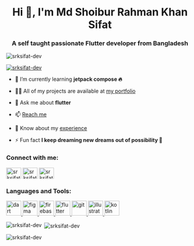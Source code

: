 <h1 align="center">Hi 👋, I'm Md Shoibur Rahman Khan Sifat</h1>
<h3 align="center">A self taught passionate Flutter developer from Bangladesh</h3>

<p align="left"> <img src="https://komarev.com/ghpvc/?username=srksifat-dev&label=Profile%20views&color=0e75b6&style=flat" alt="srksifat-dev" /> </p>

<p align="left"> <a href="https://github.com/ryo-ma/github-profile-trophy"><img src="https://github-profile-trophy.vercel.app/?username=srksifat-dev" alt="srksifat-dev" /></a> </p>

- 🌱 I’m currently learning **jetpack compose 🔥**

- 👨‍💻 All of my projects are available at [my portfolio](https://imsifat.web.app)

- 💬 Ask me about **flutter**

- 📫 [Reach me](mailto:srksifat.dev@gmail.com)

- 📄 Know about my [experience](https://github.com/srksifat-dev/public_assets/raw/main/md_shoibur_rahman_khan_sifat_resume.pdf)

- ⚡ Fun fact **I keep dreaming new dreams out of possibility 🤞**

<h3 align="left">Connect with me:</h3>
<p align="left">
<a href="https://twitter.com/srksifat_dev" target="blank"><img align="center" src="https://raw.githubusercontent.com/rahuldkjain/github-profile-readme-generator/master/src/images/icons/Social/twitter.svg" alt="srksifat_dev" height="30" width="40" /></a>
<a href="https://linkedin.com/in/srksifatdev" target="blank"><img align="center" src="https://raw.githubusercontent.com/rahuldkjain/github-profile-readme-generator/master/src/images/icons/Social/linked-in-alt.svg" alt="srksifatdev" height="30" width="40" /></a>
<a href="https://www.youtube.com/channel/UCUaEpxAI4d4DsHvdO5ffKJw/?sub_confirmation=1" target="blank"><img align="center" src="https://raw.githubusercontent.com/rahuldkjain/github-profile-readme-generator/master/src/images/icons/Social/youtube.svg" alt="srksifat_dev" height="30" width="40" /></a>
</p>

<h3 align="left">Languages and Tools:</h3>
<p align="left"> <a href="https://dart.dev" target="_blank" rel="noreferrer"> <img src="https://www.vectorlogo.zone/logos/dartlang/dartlang-icon.svg" alt="dart" width="40" height="40"/> </a> <a href="https://www.figma.com/" target="_blank" rel="noreferrer"> <img src="https://www.vectorlogo.zone/logos/figma/figma-icon.svg" alt="figma" width="40" height="40"/> </a> <a href="https://firebase.google.com/" target="_blank" rel="noreferrer"> <img src="https://www.vectorlogo.zone/logos/firebase/firebase-icon.svg" alt="firebase" width="40" height="40"/> </a> <a href="https://flutter.dev" target="_blank" rel="noreferrer"> <img src="https://www.vectorlogo.zone/logos/flutterio/flutterio-icon.svg" alt="flutter" width="40" height="40"/> </a> <a href="https://git-scm.com/" target="_blank" rel="noreferrer"> <img src="https://www.vectorlogo.zone/logos/git-scm/git-scm-icon.svg" alt="git" width="40" height="40"/> </a> <a href="https://www.adobe.com/in/products/illustrator.html" target="_blank" rel="noreferrer"> <img src="https://www.vectorlogo.zone/logos/adobe_illustrator/adobe_illustrator-icon.svg" alt="illustrator" width="40" height="40"/> </a> <a href="https://kotlinlang.org" target="_blank" rel="noreferrer"> <img src="https://www.vectorlogo.zone/logos/kotlinlang/kotlinlang-icon.svg" alt="kotlin" width="40" height="40"/> </a> </p>

<p><img align="left" src="https://github-readme-stats.vercel.app/api/top-langs?username=srksifat-dev&show_icons=true&locale=en&layout=compact" alt="srksifat-dev" /></p>

<p>&nbsp;<img align="center" src="https://github-readme-stats.vercel.app/api?username=srksifat-dev&show_icons=true&locale=en" alt="srksifat-dev" /></p>

<p><img align="center" src="https://github-readme-streak-stats.herokuapp.com/?user=srksifat-dev&" alt="srksifat-dev" /></p>

